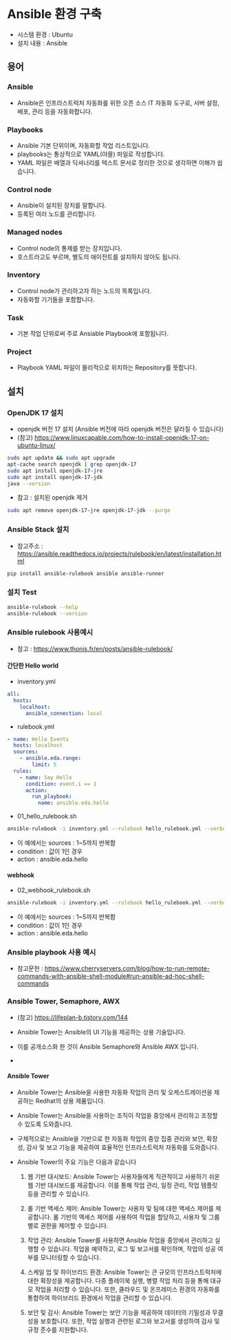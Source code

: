 # Ansible 환경 구축

- 시스템 환경 : Ubuntu
- 설치 내용 : Ansible

## 용어

### Ansible

- Ansible은 인프라스트럭처 자동화를 위한 오픈 소스 IT 자동화 도구로, 서버 설정, 배포, 관리 등을 자동화합니다.

### Playbooks
- Ansible 기본 단위이며, 자동화할 작업 리스트입니다.
- playbooks는 통상적으로 YAML(야믈) 파일로 작성합니다.
- YAML 파일은 배열과 딕셔너리를 텍스트 문서로 정리한 것으로 생각하면 이해가 쉽습니다.


### Control node
- Ansible이 설치된 장치를 말합니다.
- 등록된 여러 노드를 관리합니다.



### Managed nodes
- Control node의 통제를 받는 장치입니다.
- 호스트라고도 부르며, 별도의 애이전트를 설치하지 않아도 됩니다.



### Inventory
- Control node가 관리하고자 하는 노드의 목록입니다.
- 자동화할 기기들을 포함합니다.



### Task
- 기본 작업 단위로써 주로 Ansiable Playbook에 포함됩니다.



### Project
- Playbook YAML 파일이 물리적으로 위치하는 Repository를 뜻합니다.



## 설치

### OpenJDK 17 설치

- openjdk 버전 17 설치 (Ansible 버전에 따라 openjdk 버전은 달라질 수 있습니다) 
- (참고) https://www.linuxcapable.com/how-to-install-openjdk-17-on-ubuntu-linux/


```bash
sudo apt update && sudo apt upgrade
apt-cache search openjdk | grep openjdk-17
sudo apt install openjdk-17-jre
sudo apt install openjdk-17-jdk
java --version

```

- 참고 : 설치된 openjdk 제거

```bash
sudo apt remove openjdk-17-jre openjdk-17-jdk --purge
```


### Ansible Stack 설치

- 참고주소 : https://ansible.readthedocs.io/projects/rulebook/en/latest/installation.html

```bash
pip install ansible-rulebook ansible ansible-runner
```

### 설치 Test

```bash
ansible-rulebook --help
ansible-rulebook --version

```

### Ansible rulebook 사용예시

- 참고 : https://www.thonis.fr/en/posts/ansible-rulebook/

#### 간단한 Hello world

- inventory.yml

```yaml
all:
  hosts:
    localhost:
      ansible_connection: local
```

- rulebook.yml

```yaml
- name: Hello Events
  hosts: localhost
  sources:
    - ansible.eda.range:
        limit: 5
  rules:
    - name: Say Hello
      condition: event.i == 1
      action:
        run_playbook:
          name: ansible.eda.hello
```


- 01_hello_rulebook.sh

```bash
ansible-rulebook -i inventory.yml --rulebook hello_rulebook.yml --verbose
```


- 이 예에서는 sources : 1~5까지 반복함
- condition : 값이 1인 경우
- action : ansible.eda.hello



#### webhook


- 02_webhook_rulebook.sh

```bash
ansible-rulebook -i inventory.yml --rulebook hello_rulebook.yml --verbose
```


- 이 예에서는 sources : 1~5까지 반복함
- condition : 값이 1인 경우
- action : ansible.eda.hello


### Ansible playbook 사용 예시

- 참고문헌 : https://www.cherryservers.com/blog/how-to-run-remote-commands-with-ansible-shell-module#run-ansible-ad-hoc-shell-commands



### Ansible Tower, Semaphore, AWX

- (참고) https://lifeplan-b.tistory.com/144

- Ansible Tower는 Ansible의 UI 기능을 제공하는 상용 기술입니다.
- 이를 공개소스화 한 것이 Ansible Semaphore와 Ansible AWX 입니다.
- 


#### Ansible Tower

- Ansible Tower는 Ansible을 사용한 자동화 작업의 관리 및 오케스트레이션을 제공하는 Redhat의 상용 제품입니다. 

- Ansible Tower는 Ansible을 사용하는 조직이 작업을 중앙에서 관리하고 조정할 수 있도록 도와줍니다.

- 구체적으로는 Ansible을 기반으로 한 자동화 작업의 중앙 집중 관리와 보안, 확장성, 감사 및 보고 기능을 제공하여 효율적인 인프라스트럭처 자동화를 도와줍니다.

- Ansible Tower의 주요 기능은 다음과 같습니다

  1. 웹 기반 대시보드: Ansible Tower는 사용자들에게 직관적이고 사용하기 쉬운 웹 기반 대시보드를 제공합니다. 이를 통해 작업 관리, 일정 관리, 작업 템플릿 등을 관리할 수 있습니다.

  2. 롤 기반 액세스 제어: Ansible Tower는 사용자 및 팀에 대한 액세스 제어를 제공합니다. 롤 기반의 액세스 제어를 사용하여 작업을 할당하고, 사용자 및 그룹별로 권한을 제어할 수 있습니다.

  3. 작업 관리: Ansible Tower를 사용하면 Ansible 작업을 중앙에서 관리하고 실행할 수 있습니다. 작업을 예약하고, 로그 및 보고서를 확인하며, 작업의 성공 여부를 모니터링할 수 있습니다.

  4. 스케일 업 및 하이브리드 환경: Ansible Tower는 큰 규모의 인프라스트럭처에 대한 확장성을 제공합니다. 다중 플레이북 실행, 병렬 작업 처리 등을 통해 대규모 작업을 처리할 수 있습니다. 또한, 클라우드 및 온프레미스 환경의 자동화를 통합하여 하이브리드 환경에서 작업을 관리할 수 있습니다.

  5. 보안 및 감사: Ansible Tower는 보안 기능을 제공하여 데이터의 기밀성과 무결성을 보호합니다. 또한, 작업 실행과 관련된 로그와 보고서를 생성하여 감사 및 규정 준수를 지원합니다.
